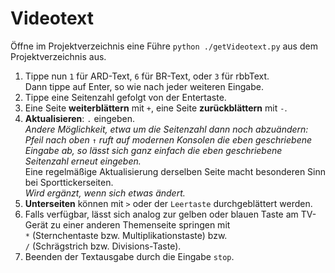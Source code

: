 # Videotext

Öffne im Projektverzeichnis eine Führe `python ./getVideotext.py` aus dem Projektverzeichnis aus.

1. Tippe nun `1` für ARD-Text, `6` für BR-Text, oder `3` für rbbText.<br>
   Dann tippe auf Enter, so wie nach jeder weiteren Eingabe.
2. Tippe eine Seitenzahl gefolgt von der Entertaste.
3. Eine Seite **weiterblättern** mit `+`, eine Seite **zurückblättern** mit `-`.
4. **Aktualisieren**: `.` eingeben.<br>
   *Andere Möglichkeit, etwa um die Seitenzahl dann noch abzuändern: Pfeil nach oben <code>&uarr;</code> ruft auf modernen Konsolen die eben geschriebene Eingabe ab, so lässt sich ganz einfach die eben geschriebene Seitenzahl erneut eingeben.<br>*
   Eine regelmäßige Aktualisierung derselben Seite macht besonderen Sinn bei Sporttickerseiten.
  <br>*Wird ergänzt, wenn sich etwas ändert.*
6. **Unterseiten** können mit <code>&gt;</code> oder der `Leertaste` durchgeblättert werden.
7. Falls verfügbar, lässt sich analog zur gelben oder blauen Taste am TV-Gerät zu einer anderen Themenseite springen mit<br>
   `*` (Sternchentaste bzw. Multiplikationstaste) bzw. <br>
   `/` (Schrägstrich bzw. Divisions-Taste).
8. Beenden der Textausgabe durch die Eingabe `stop`.
